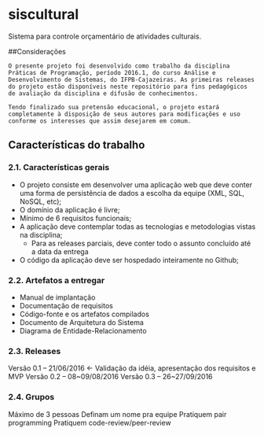 # siscultural
Sistema para controle orçamentário de atividades culturais. 

##Considerações
	
	O presente projeto foi desenvolvido como trabalho da disciplina Práticas de Programação, período 2016.1, do curso Análise e Desenvolvimento de Sistemas, do IFPB-Cajazeiras. As primeiras releases do projeto estão disponíveis neste repositório para fins pedagógicos de avaliação da disciplina e difusão de conhecimentos. 

	Tendo finalizado sua pretensão educacional, o projeto estará completamente à disposição de seus autores para modificações e uso conforme os interesses que assim desejarem em comum. 


## Características do trabalho
### 2.1. Características gerais 

* O projeto consiste em desenvolver uma aplicação web que deve conter uma forma de persistência de dados a escolha da equipe (XML, SQL, NoSQL, etc); 
* O domínio da aplicação é livre;
* Mínimo de 6 requisitos funcionais;
* A aplicação deve contemplar todas as tecnologias e metodologias vistas na disciplina;
	- Para as releases parciais, deve conter todo o assunto concluído até a data da entrega 
* O código da aplicação deve ser hospedado inteiramente no Github; 

### 2.2. Artefatos a entregar

* Manual de implantação
* Documentação de requisitos 
* Código-fonte e os artefatos compilados 
* Documento de Arquitetura do Sistema 
* Diagrama de Entidade-Relacionamento 

### 2.3. Releases
 
Versão 0.1 – 21/06/2016 ← Validação da idéia, apresentação dos requisitos e MVP 
Versão 0.2 – 08~09/08/2016 
Versão 0.3 – 26~27/09/2016 

### 2.4. Grupos
Máximo de 3 pessoas 
Definam um nome pra equipe 
Pratiquem pair programming 
Pratiquem code-review/peer-review 
